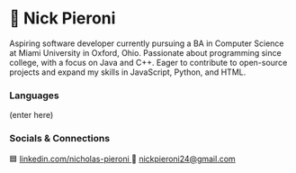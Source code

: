 # 🌊 Nick Pieroni

Aspiring software developer currently pursuing a BA in Computer Science at Miami University in Oxford, Ohio. Passionate about programming since college, with a focus on Java and C++. 
Eager to contribute to open-source projects and expand my skills in JavaScript, Python, and HTML.

### Languages
(enter here)

### Socials & Connections
🟦 <a href="https://www.linkedin.com/in/nicholas-pieroni-25a3262b4?trk=people-guest_people_search-card" target="_blank" class="linkedin-link">
        linkedin.com/nicholas-pieroni
    </a>
📧 nickpieroni24@gmail.com

